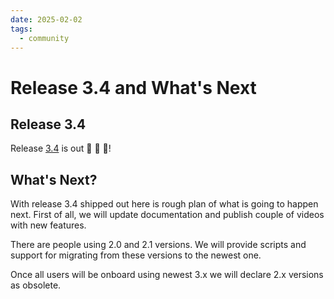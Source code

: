 ```yaml
---
date: 2025-02-02
tags:
  - community
---
```


# Release 3.4 and What's Next


## Release 3.4

Release [3.4](https://github.com/papermerge/papermerge-core/releases/tag/3.4) is out 🎉 🎉 🎉!


## What's Next?

With release 3.4 shipped out here is rough plan of what is going to happen next.
First of all, we will update documentation and publish couple of videos with new features.

There are people using 2.0 and 2.1 versions.
We will provide scripts and support for migrating from these versions to
the newest one.

Once all users will be onboard using newest 3.x we will
declare 2.x versions as obsolete.
